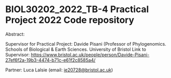 # BIOL30202_2022_TB-4 Practical Project 2022 Code repository 

Abstract: 

Supervisor for Practical Project: ‪Davide Pisani (Professor of Phylogenomics. Schools of Biological & Earth Sciences. University of Bristol
Link to Supervisor: https://www.bristol.ac.uk/people/person/Davide-Pisani-27ef6f2a-19b3-4474-b71c-e61f2c8585a4/

Partner: Luca Lalsie (email: ie20728@bristol.ac.uk) 
